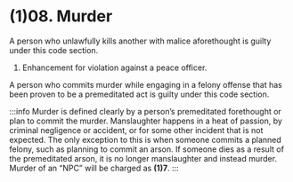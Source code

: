 # (1)08. Murder

A person who unlawfully kills another with malice aforethought is guilty under this code section.

1. Enhancement for violation against a peace officer.

A person who commits murder while engaging in a felony offense that has been proven to be a premeditated act is guilty under this code section.

:::info
Murder is defined clearly by a person’s premeditated forethought or plan to commit the murder. Manslaughter happens in a heat of passion, by criminal negligence or accident, or for some other incident that is not expected. The only exception to this is when someone commits a planned felony, such as planning to commit an arson. If someone dies as a result of the premeditated arson, it is no longer manslaughter and instead murder. Murder of an “NPC” will be charged as **(1)7**.
:::